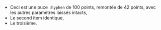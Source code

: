 * Ceci est une puce `:hyphen` de 100 points, remontée de 42 points, avec les autres paramètres laissés intacts,
* Le second item identique,
* Le troisième.